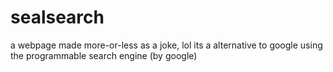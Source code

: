 # sealsearch
a webpage
made more-or-less as a joke, lol
its a alternative to google using the programmable search engine (by google)
